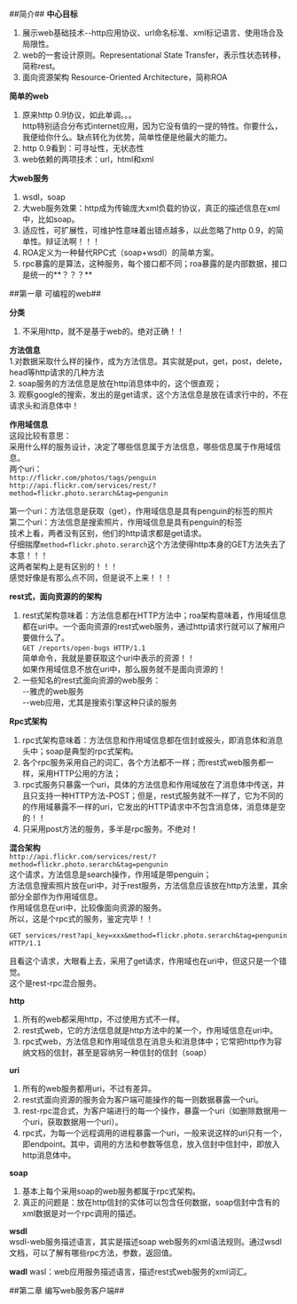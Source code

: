 ##简介##
**中心目标**  
1. 展示web基础技术--http应用协议、url命名标准、xml标记语言、使用场合及局限性。  
2. web的一套设计原则。Representational State Transfer，表示性状态转移，简称rest。  
3. 面向资源架构 Resource-Oriented Architecture，简称ROA    

**简单的web**  
1. 原来http 0.9协议，如此单调。。。  
http特别适合分布式internet应用，因为它没有值的一提的特性。你要什么，我便给你什么。缺点转化为优势，简单性便是他最大的能力。  
2. http 0.9看到：可寻址性，无状态性  
3. web依赖的两项技术：url，html和xml  

**大web服务**
1. wsdl，soap  
2. 大web服务效果：http成为传输庞大xml负载的协议，真正的描述信息在xml中，比如soap。  
3. 适应性，可扩展性，可维护性意味着出错点越多，以此忽略了http 0.9，的简单性。辩证法啊！！！  
4. ROA定义为一种替代RPC式（soap+wsdl）的简单方案。  
5. rpc暴露的是算法，这种服务，每个接口都不同；roa暴露的是内部数据，接口是统一的**？？？**  

##第一章 可编程的web##

**分类**
1. 不采用http，就不是基于web的。绝对正确！！

**方法信息**  
1.对数据采取什么样的操作，成为方法信息。其实就是put，get，post，delete，head等http请求的几种方法  
2. soap服务的方法信息是放在http消息体中的，这个很直观；  
3. 观察google的搜索，发出的是get请求，这个方法信息是放在请求行中的，不在请求头和消息体中！  

**作用域信息**  
这段比较有意思：  
采用什么样的服务设计，决定了哪些信息属于方法信息，哪些信息属于作用域信息。  
两个uri：  
`http://flickr.com/photos/tags/penguin`  
`http://api.flickr.com/services/rest/?method=flickr.photo.serarch&tag=pengunin`  

第一个uri：方法信息是获取（get），作用域信息是具有penguin的标签的照片  
第二个uri：方法信息是搜索照片，作用域信息是具有penguin的标签  
技术上看，两者没有区别，他们的http请求都是get请求。  
仔细揣摩`method=flickr.photo.serarch`这个方法使得http本身的GET方法失去了本意！！！  
这两者架构上是有区别的！！！  
感觉好像是有那么点不同，但是说不上来！！！  

**rest式，面向资源的的架构**  
1. rest式架构意味着：方法信息都在HTTP方法中；roa架构意味着，作用域信息都在uri中。一个面向资源的rest式web服务，通过http请求行就可以了解用户要做什么了。  
`GET /reports/open-bugs HTTP/1.1`  
简单命令，我就是要获取这个uri中表示的资源！！  
如果作用域信息不放在uri中，那么服务就不是面向资源的！  
2. 一些知名的rest式面向资源的web服务：  
--雅虎的web服务  
--web应用，尤其是搜索引擎这种只读的服务  

**Rpc式架构**  
1. rpc式架构意味着：方法信息和作用域信息都在信封或报头，即消息体和消息头中；soap是典型的rpc式架构。    
2. 各个rpc服务采用自己的词汇，各个方法都不一样；而rest式web服务都一样，采用HTTP公用的方法；  
3. rpc式服务只暴露一个uri，具体的方法信息和作用域放在了消息体中传送，并且只支持一种HTTP方法-POST；但是，rest式服务就不一样了，它为不同的的作用域暴露不一样的uri，它发出的HTTP请求中不包含消息体，消息体是空的！！    
4. 只采用post方法的服务，多半是rpc服务。不绝对！

**混合架构**  
`http://api.flickr.com/services/rest/?method=flickr.photo.serarch&tag=pengunin`  
这个请求，方法信息是search操作，作用域是带penguin；  
方法信息搜索照片放在uri中，对于rest服务，方法信息应该放在http方法里，其余部分全部作为作用域信息。    
作用域信息在uri中，比较像面向资源的服务。  
所以，这是个rpc式的服务，鉴定完毕！！  
```    
GET services/rest?api_key=xxx&method=flickr.photo.serarch&tag=pengunin HTTP/1.1
```  
且看这个请求，大眼看上去，采用了get请求，作用域也在uri中，但这只是一个错觉。  
这个是rest-rpc混合服务。  


**http**  
1. 所有的web都采用http，不过使用方式不一样。  
2. rest式web，它的方法信息就是http方法中的某一个，作用域信息在uri中。  
3. rpc式web，方法信息和作用域信息在消息头和消息体中；它常把http作为容纳文档的信封，甚至是容纳另一种信封的信封（soap）    


**uri**  
1. 所有的web服务都用uri，不过有差异。  
2. rest式面向资源的服务会为客户端可能操作的每一则数据暴露一个uri。  
3. rest-rpc混合式，为客户端进行的每一个操作，暴露一个uri（如删除数据用一个uri，获取数据用一个uri）。  
4. rpc式，为每一个远程调用的进程暴露一个uri，一般来说这样的uri只有一个，即endpoint。其中，调用的方法和参数等信息，放入信封中信封中，即放入http消息体中。  

**soap**  
1. 基本上每个采用soap的web服务都属于rpc式架构。  
2. 真正的问题是：放在http信封的实体可以包含任何数据，soap信封中含有的xml数据是对一个rpc调用的描述。  

**wsdl**  
wsdl-web服务描述语言，其实是描述soap web服务的xml语法规则。通过wsdl文档，可以了解有哪些rpc方法，参数，返回值。   

**wadl**
wasl：web应用服务描述语言，描述rest式web服务的xml词汇。 


##第二章 编写web服务客户端##






